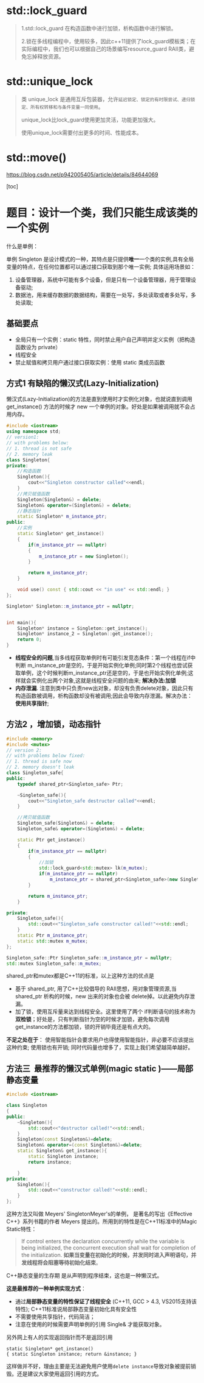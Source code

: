 # std::lock_guard
>1.std::lock_guard 在构造函数中进行加锁，析构函数中进行解锁。
>
>2.锁在多线程编程中，使用较多，因此c++11提供了lock_guard模板类；在实际编程中，我们也可以根据自己的场景编写resource_guard RAII类，避免忘掉释放资源。

# std::unique_lock
>类 unique_lock 是通用互斥包装器，允许`延迟锁定、锁定的有时限尝试、递归锁定、所有权转移和与条件变量一同使用`。
>
>unique_lock比lock_guard使用更加灵活，功能更加强大。
>
>使用unique_lock需要付出更多的时间、性能成本。


# std::move()
https://blog.csdn.net/p942005405/article/details/84644069

[toc]
# 题目：设计一个类，我们只能生成该类的一个实例

什么是单例：

单例 Singleton 是设计模式的一种，其特点是只提供**唯一**一个类的实例,具有全局变量的特点，在任何位置都可以通过接口获取到那个唯一实例;
具体运用场景如：
1. 设备管理器，系统中可能有多个设备，但是只有一个设备管理器，用于管理设备驱动;
2. 数据池，用来缓存数据的数据结构，需要在一处写，多处读取或者多处写，多处读取;

## 基础要点

- 全局只有一个实例：static 特性，同时禁止用户自己声明并定义实例（把构造函数设为 private）
- 线程安全
- 禁止赋值和拷贝用户通过接口获取实例：使用 static 类成员函数

## 方式1 有缺陷的懒汉式(Lazy-Initialization)


懒汉式(Lazy-Initialization)的方法是直到使用时才实例化对象，也就说直到调用get_instance() 方法的时候才 new 一个单例的对象。好处是如果被调用就不会占用内存。

```cpp
#include <iostream>
using namespace std;
// version1:
// with problems below:
// 1. thread is not safe
// 2. memory leak
class Singleton{
private:
    //构造函数
    Singleton(){
        cout<<"Singleton constructor called"<<endl;
    }
    //拷贝赋值函数
    Singleton(Singleton&) = delete;
    Singleton& operator=(Singleton&) = delete;
    //静态指针
    static Singleton* m_instance_ptr;
public:
    //实例
    static Singleton* get_instance()
    {
        if(m_instance_ptr == nullptr)
        {
            m_instance_ptr = new Singleton();
        }

        return m_instance_ptr;
    }

    void use() const { std::cout << "in use" << std::endl; }
};

Singleton* Singleton::m_instance_ptr = nullptr;


int main(){
    Singleton* instance = Singleton::get_instance();
    Singleton* instance_2 = Singleton::get_instance();
    return 0;
}
```

- **线程安全的问题**,当多线程获取单例时有可能引发竞态条件：第一个线程在if中判断 m_instance_ptr是空的，于是开始实例化单例;同时第2个线程也尝试获取单例，这个时候判断m_instance_ptr还是空的，于是也开始实例化单例;这样就会实例化出两个对象,这就是线程安全问题的由来; **解决办法:加锁**
- **内存泄漏**. 注意到类中只负责new出对象，却没有负责delete对象，因此只有构造函数被调用，析构函数却没有被调用;因此会导致内存泄漏。解决办法： **使用共享指针**;

## 方法2 ，增加锁，动态指针
```cpp
#include <memory>
#include <mutex>
// version 2:
// with problems below fixed:
// 1. thread is safe now
// 2. memory doesn't leak
class Singleton_safe{
public:
    typedef shared_ptr<Singleton_safe> Ptr;

    ~Singleton_safe(){
        cout<<"Singleton_safe destructor called"<<endl;
    }

    //拷贝赋值函数
    Singleton_safe(Singleton&) = delete;
    Singleton_safe& operator=(Singleton&) = delete;

    static Ptr get_instance()
    {
        if(m_instance_ptr == nullptr)
        {
            //加锁
            std::lock_guard<std::mutex> lk(m_mutex);
            if(m_instance_ptr == nullptr)
                m_instance_ptr = shared_ptr<Singleton_safe>(new Singleton_safe);
        }

        return m_instance_ptr;
    }

private:
    Singleton_safe(){
        std::cout<<"Singleton_safe constructor called!"<<std::endl;
    }
    static Ptr m_instance_ptr;
    static std::mutex m_mutex;
};

Singleton_safe::Ptr Singleton_safe::m_instance_ptr = nullptr;
std::mutex Singleton_safe::m_mutex;
```

shared_ptr和mutex都是C++11的标准，以上这种方法的优点是

- 基于 shared_ptr, 用了C++比较倡导的 RAII思想，用对象管理资源,当 shared_ptr 析构的时候，new 出来的对象也会被 delete掉。以此避免内存泄漏。
- 加了锁，使用互斥量来达到线程安全。这里使用了两个 if判断语句的技术称为**双检锁**；好处是，只有判断指针为空的时候才加锁，避免每次调用 get_instance的方法都加锁，锁的开销毕竟还是有点大的。


**不足之处在于**： 使用智能指针会要求用户也得使用智能指针，非必要不应该提出这种约束; 使用锁也有开销; 同时代码量也增多了，实现上我们希望越简单越好。

## 方法三  最推荐的懒汉式单例(magic static )——局部静态变量

```cpp
#include <iostream>

class Singleton
{
public:
    ~Singleton(){
        std::cout<<"destructor called!"<<std::endl;
    }
    Singleton(const Singleton&)=delete;
    Singleton& operator=(const Singleton&)=delete;
    static Singleton& get_instance(){
        static Singleton instance;
        return instance;

    }
private:
    Singleton(){
        std::cout<<"constructor called!"<<std::endl;
    }
};
```

这种方法又叫做 Meyers' SingletonMeyer's的单例， 是著名的写出《Effective C++》系列书籍的作者 Meyers 提出的。所用到的特性是在C++11标准中的Magic Static特性：

>If control enters the declaration concurrently while the variable is being initialized, the concurrent execution shall wait for completion of the initialization.
>**如果当变量在初始化的时候，并发同时进入声明语句，并发线程将会阻塞等待初始化结束**。

C++静态变量的生存期 是从声明到程序结束，这也是一种懒汉式。


**这是最推荐的一种单例实现方式**：

- 通过**局部静态变量的特性保证了线程安全** (C++11, GCC > 4.3, VS2015支持该特性); C++11标准说局部静态变量初始化具有安全性
- 不需要使用共享指针，代码简洁；
- 注意在使用的时候需要声明单例的引用 Single& 才能获取对象。


另外网上有人的实现返回指针而不是返回引用
```
static Singleton* get_instance()
{ static Singleton instance; return &instance; }
```

这样做并不好，理由主要是无法避免用户使用`delete instance`导致对象被提前销毁。还是建议大家使用返回引用的方式。